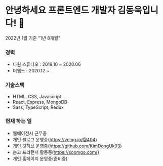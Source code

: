 # 안녕하세요 프론트엔드 개발자 김동욱입니다! 👋
2022년 1월 기준 "1년 8개월"

### 경력
- 다원 스튜디오 : 2019.10 ~ 2020.06
- 더웹스 : 2020.12 ~

### 기술스택
- HTML, CSS, Javascript
- React, Express, MongoDB
- Sass, TypeScript, Redux

### 현재 하는 일 
- 웹에이전시 근무중
- 개인 블로그 운영중(https://velog.io/@404)
- 개인 깃허브 운영중(https://github.com/KimDongUk93)
- 숨고 프리랜서 활동중(https://soomgo.com/)
- 개인 홈페이지 운영중(준비중)

<!--
**KimDongUk93/KimDongUk93** is a ✨ _special_ ✨ repository because its `README.md` (this file) appears on your GitHub profile.

Here are some ideas to get you started:

- 🔭 I’m currently working on ...
- 🌱 I’m currently learning ...
- 👯 I’m looking to collaborate on ...
- 🤔 I’m looking for help with ...
- 💬 Ask me about ...
- 📫 How to reach me: ...
- 😄 Pronouns: ...
- ⚡ Fun fact: ...
-->
